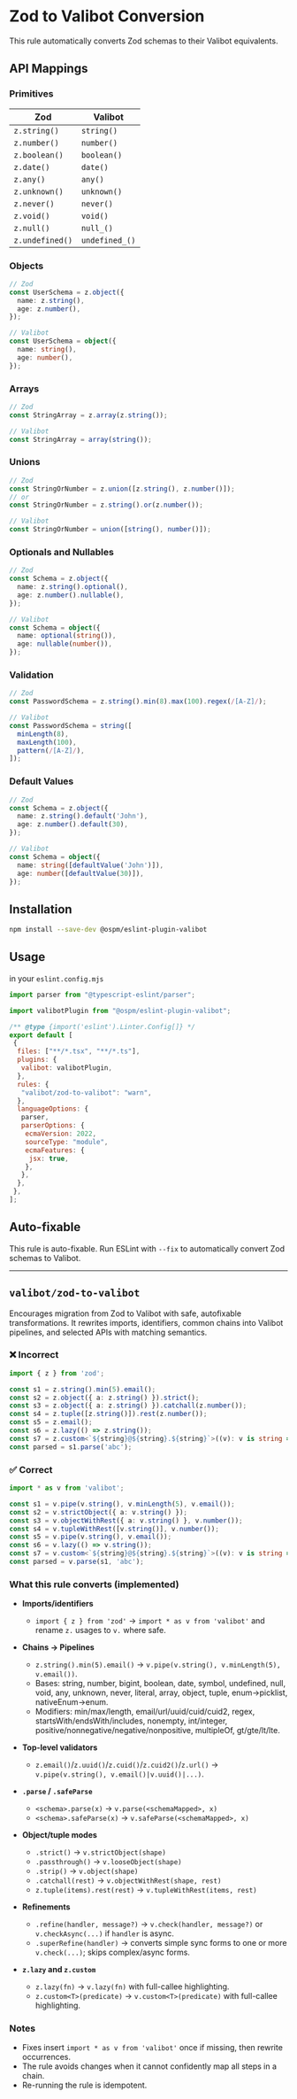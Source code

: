 # Zod to Valibot Conversion

This rule automatically converts Zod schemas to their Valibot equivalents.

## API Mappings

### Primitives

| Zod | Valibot |
|-----|---------|
| `z.string()` | `string()` |
| `z.number()` | `number()` |
| `z.boolean()` | `boolean()` |
| `z.date()` | `date()` |
| `z.any()` | `any()` |
| `z.unknown()` | `unknown()` |
| `z.never()` | `never()` |
| `z.void()` | `void()` |
| `z.null()` | `null_()` |
| `z.undefined()` | `undefined_()` |

### Objects

```typescript
// Zod
const UserSchema = z.object({
  name: z.string(),
  age: z.number(),
});

// Valibot
const UserSchema = object({
  name: string(),
  age: number(),
});
```

### Arrays

```typescript
// Zod
const StringArray = z.array(z.string());

// Valibot
const StringArray = array(string());
```

### Unions

```typescript
// Zod
const StringOrNumber = z.union([z.string(), z.number()]);
// or
const StringOrNumber = z.string().or(z.number());

// Valibot
const StringOrNumber = union([string(), number()]);
```

### Optionals and Nullables

```typescript
// Zod
const Schema = z.object({
  name: z.string().optional(),
  age: z.number().nullable(),
});

// Valibot
const Schema = object({
  name: optional(string()),
  age: nullable(number()),
});
```

### Validation

```typescript
// Zod
const PasswordSchema = z.string().min(8).max(100).regex(/[A-Z]/);

// Valibot
const PasswordSchema = string([
  minLength(8),
  maxLength(100),
  pattern(/[A-Z]/),
]);
```

### Default Values

```typescript
// Zod
const Schema = z.object({
  name: z.string().default('John'),
  age: z.number().default(30),
});

// Valibot
const Schema = object({
  name: string([defaultValue('John')]),
  age: number([defaultValue(30)]),
});
```

## Installation

```bash
npm install --save-dev @ospm/eslint-plugin-valibot
```

## Usage

in your `eslint.config.mjs`

```mjs
import parser from "@typescript-eslint/parser";

import valibotPlugin from "@ospm/eslint-plugin-valibot";

/** @type {import('eslint').Linter.Config[]} */
export default [
 {
  files: ["**/*.tsx", "**/*.ts"],
  plugins: {
   valibot: valibotPlugin,
  },
  rules: {
   "valibot/zod-to-valibot": "warn",
  },
  languageOptions: {
   parser,
   parserOptions: {
    ecmaVersion: 2022,
    sourceType: "module",
    ecmaFeatures: {
     jsx: true,
    },
   },
  },
 },
];
```

## Auto-fixable

This rule is auto-fixable. Run ESLint with `--fix` to automatically convert Zod schemas to Valibot.

---

## `valibot/zod-to-valibot`

Encourages migration from Zod to Valibot with safe, autofixable transformations. It rewrites imports, identifiers, common chains into Valibot pipelines, and selected APIs with matching semantics.

### ❌ Incorrect

```ts
import { z } from 'zod';

const s1 = z.string().min(5).email();
const s2 = z.object({ a: z.string() }).strict();
const s3 = z.object({ a: z.string() }).catchall(z.number());
const s4 = z.tuple([z.string()]).rest(z.number());
const s5 = z.email();
const s6 = z.lazy(() => z.string());
const s7 = z.custom<`${string}@${string}.${string}`>((v): v is string => typeof v === 'string');
const parsed = s1.parse('abc');
```

### ✅ Correct

```ts
import * as v from 'valibot';

const s1 = v.pipe(v.string(), v.minLength(5), v.email());
const s2 = v.strictObject({ a: v.string() });
const s3 = v.objectWithRest({ a: v.string() }, v.number());
const s4 = v.tupleWithRest([v.string()], v.number());
const s5 = v.pipe(v.string(), v.email());
const s6 = v.lazy(() => v.string());
const s7 = v.custom<`${string}@${string}.${string}`>((v): v is string => typeof v === 'string');
const parsed = v.parse(s1, 'abc');
```

### What this rule converts (implemented)

- __Imports/identifiers__
  - `import { z } from 'zod'` → `import * as v from 'valibot'` and rename `z.` usages to `v.` where safe.

- __Chains → Pipelines__
  - `z.string().min(5).email()` → `v.pipe(v.string(), v.minLength(5), v.email())`.
  - Bases: string, number, bigint, boolean, date, symbol, undefined, null, void, any, unknown, never, literal, array, object, tuple, enum→picklist, nativeEnum→enum.
  - Modifiers: min/max/length, email/url/uuid/cuid/cuid2, regex, startsWith/endsWith/includes, nonempty, int/integer, positive/nonnegative/negative/nonpositive, multipleOf, gt/gte/lt/lte.

- __Top-level validators__
  - `z.email()`/`z.uuid()`/`z.cuid()`/`z.cuid2()`/`z.url()` → `v.pipe(v.string(), v.email()|v.uuid()|...)`.

- __`.parse` / `.safeParse`__
  - `<schema>.parse(x)` → `v.parse(<schemaMapped>, x)`
  - `<schema>.safeParse(x)` → `v.safeParse(<schemaMapped>, x)`

- __Object/tuple modes__
  - `.strict()` → `v.strictObject(shape)`
  - `.passthrough()` → `v.looseObject(shape)`
  - `.strip()` → `v.object(shape)`
  - `.catchall(rest)` → `v.objectWithRest(shape, rest)`
  - `z.tuple(items).rest(rest)` → `v.tupleWithRest(items, rest)`

- __Refinements__
  - `.refine(handler, message?)` → `v.check(handler, message?)` or `v.checkAsync(...)` if `handler` is async.
  - `.superRefine(handler)` → converts simple sync forms to one or more `v.check(...)`; skips complex/async forms.

- __`z.lazy` and `z.custom`__
  - `z.lazy(fn)` → `v.lazy(fn)` with full-callee highlighting.
  - `z.custom<T>(predicate)` → `v.custom<T>(predicate)` with full-callee highlighting.

### Notes

- Fixes insert `import * as v from 'valibot'` once if missing, then rewrite occurrences.
- The rule avoids changes when it cannot confidently map all steps in a chain.
- Re-running the rule is idempotent.
